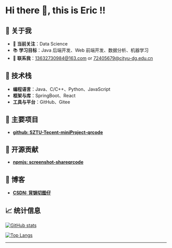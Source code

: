 # Hi there 👋, this is Eric !!

## 👋 关于我

- 🌟 **当前关注**：Data Science
- 📚 **学习目标**：Java 后端开发、Web 前端开发、数据分析、机器学习
- 💬 **联系我**：13632730984@163.com or 72405679@cityu-dg.edu.cn

## 🔧 技术栈

- **编程语言**：Java、C/C++、Python、JavaScript
- **框架与库**：SpringBoot、React
- **工具与平台**：GitHub、Gitee

## 🚀 主要项目

- **[github: SZTU-Tecent-miniProject-qrcode](https://github.com/Eric-sodiumsea/SZTU-Tecent-miniProject-qrcode)**

## 🌟 开源贡献

- **[npmjs: screenshot-shareqrcode](https://www.npmjs.com/package/screenshot-shareqrcode)**

## 📝 博客

- **[CSDN: 背锅切图仔](https://blog.csdn.net/weixin_51250927?spm=1000.2115.3001.5343)**

## 📈 统计信息

[![GitHub stats](https://github-readme-stats.vercel.app/api?username=Eric-sodiumsea&show_icons=true&hide_title=true&count_private=true&hide=prs)](https://github.com/Eric-sodiumsea)

[![Top Langs](https://github-readme-stats.vercel.app/api/top-langs/?username=Eric-sodiumsea&layout=compact&hide_title=true)](https://github.com/Eric-sodiumsea)

---
